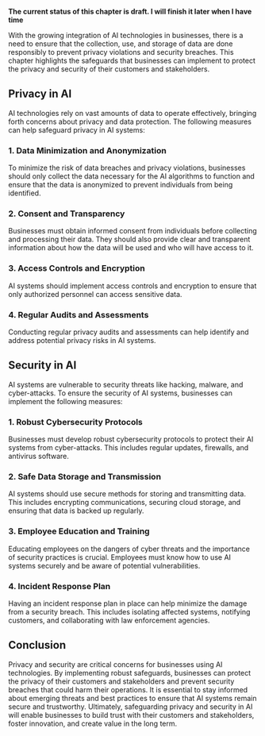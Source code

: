 **The current status of this chapter is draft. I will finish it later when I have time**

With the growing integration of AI technologies in businesses, there is a need to ensure that the collection, use, and storage of data are done responsibly to prevent privacy violations and security breaches. This chapter highlights the safeguards that businesses can implement to protect the privacy and security of their customers and stakeholders.

**Privacy in AI**
-----------------

AI technologies rely on vast amounts of data to operate effectively, bringing forth concerns about privacy and data protection. The following measures can help safeguard privacy in AI systems:

### **1. Data Minimization and Anonymization**

To minimize the risk of data breaches and privacy violations, businesses should only collect the data necessary for the AI algorithms to function and ensure that the data is anonymized to prevent individuals from being identified.

### **2. Consent and Transparency**

Businesses must obtain informed consent from individuals before collecting and processing their data. They should also provide clear and transparent information about how the data will be used and who will have access to it.

### **3. Access Controls and Encryption**

AI systems should implement access controls and encryption to ensure that only authorized personnel can access sensitive data.

### **4. Regular Audits and Assessments**

Conducting regular privacy audits and assessments can help identify and address potential privacy risks in AI systems.

**Security in AI**
------------------

AI systems are vulnerable to security threats like hacking, malware, and cyber-attacks. To ensure the security of AI systems, businesses can implement the following measures:

### **1. Robust Cybersecurity Protocols**

Businesses must develop robust cybersecurity protocols to protect their AI systems from cyber-attacks. This includes regular updates, firewalls, and antivirus software.

### **2. Safe Data Storage and Transmission**

AI systems should use secure methods for storing and transmitting data. This includes encrypting communications, securing cloud storage, and ensuring that data is backed up regularly.

### **3. Employee Education and Training**

Educating employees on the dangers of cyber threats and the importance of security practices is crucial. Employees must know how to use AI systems securely and be aware of potential vulnerabilities.

### **4. Incident Response Plan**

Having an incident response plan in place can help minimize the damage from a security breach. This includes isolating affected systems, notifying customers, and collaborating with law enforcement agencies.

**Conclusion**
--------------

Privacy and security are critical concerns for businesses using AI technologies. By implementing robust safeguards, businesses can protect the privacy of their customers and stakeholders and prevent security breaches that could harm their operations. It is essential to stay informed about emerging threats and best practices to ensure that AI systems remain secure and trustworthy. Ultimately, safeguarding privacy and security in AI will enable businesses to build trust with their customers and stakeholders, foster innovation, and create value in the long term.

